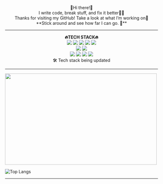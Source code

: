 
<div align="center">
👋Hi there!👋   <br />
I write code, break stuff, and fix it better🧑‍💻   <br />
Thanks for visiting my GitHub! Take a look at what I’m working on👀   <br />
**Stick around and see how far I can go. 🚀**
</div>
<hr />
<div align="center">
   <strong>🔥TECH STACK🔥</strong>
   <br />
   <img src="https://img.shields.io/badge/html5-%23E34F26.svg?style=for-the-badge&logo=html5&logoColor=white">
   <img src="https://img.shields.io/badge/css3-%231572B6.svg?style=for-the-badge&logo=css3&logoColor=white">
   <img src="https://img.shields.io/badge/jquery-%230769AD.svg?style=for-the-badge&logo=jquery&logoColor=white">
   <img src="https://img.shields.io/badge/javascript-%23323330.svg?style=for-the-badge&logo=javascript&logoColor=%23F7DF1E">
   <img src="https://img.shields.io/badge/typescript-%23007ACC.svg?style=for-the-badge&logo=typescript&logoColor=white">
   <br />
   <img src="https://img.shields.io/badge/vuejs-%2335495e.svg?style=for-the-badge&logo=vuedotjs&logoColor=%234FC08D">
   <img src="https://img.shields.io/badge/chart.js-F5788D.svg?style=for-the-badge&logo=chart.js&logoColor=white">
   <br />
   <img src="https://img.shields.io/badge/react-%2320232a.svg?style=for-the-badge&logo=react&logoColor=%2361DAFB">
   <img src="https://img.shields.io/badge/React_Router-CA4245?style=for-the-badge&logo=react-router&logoColor=white">
   <img src="https://img.shields.io/badge/redux-%23593d88.svg?style=for-the-badge&logo=redux&logoColor=white">
   <img src="https://img.shields.io/badge/styled--components-DB7093?style=for-the-badge&logo=styled-components&logoColor=white">
   <br>
   🛠️ Tech stack being updated
</div>
<hr />
<a href="https://www.gitanimals.org/en_US?utm_medium=image&utm_source=kim-heesu&utm_content=farm">
   <img
     src="https://render.gitanimals.org/farms/kim-heesu"
     width="500"
     height="300"
   />
</a>

![Top Langs](https://github-readme-stats.vercel.app/api/top-langs/?username=kim-heesu&layout=compact&theme=radical)

<hr />





